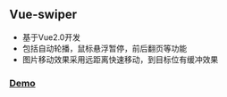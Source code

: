 ## Vue-swiper 

* 基于Vue2.0开发
* 包括自动轮播，鼠标悬浮暂停，前后翻页等功能
* 图片移动效果采用远距离快速移动，到目标位有缓冲效果
  
### [Demo](https://lusiyu.cn/swiper/index.html)
